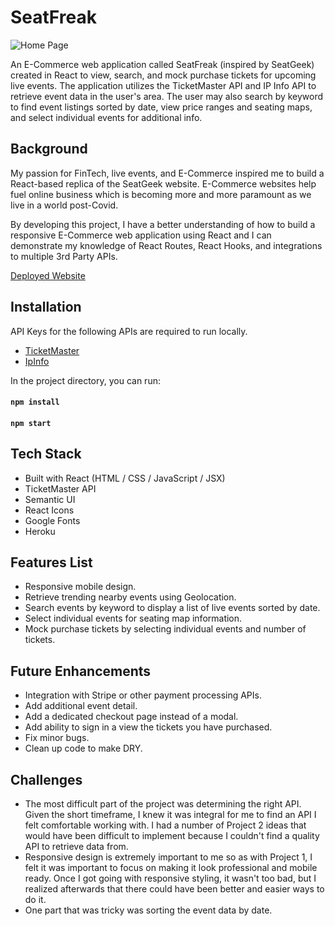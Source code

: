 # SeatFreak

![Home Page](https://i.imgur.com/Rq2rUoy.jpg)

An E-Commerce web application called SeatFreak (inspired by SeatGeek) created in React to view, search, and mock purchase tickets for upcoming live events. The application utilizes the TicketMaster API and IP Info API to retrieve event data in the user's area. The user may also search by keyword to find event listings sorted by date, view price ranges and seating maps, and select individual events for additional info.

## Background
My passion for FinTech, live events, and E-Commerce inspired me to build a React-based replica of the SeatGeek website. E-Commerce websites help fuel online business which is becoming more and more paramount as we live in a world post-Covid.

By developing this project, I have a better understanding of how to build a responsive E-Commerce web application using React and I can demonstrate my knowledge of React Routes, React Hooks, and integrations to multiple 3rd Party APIs.

[Deployed Website](https://seatfreak-ajz.herokuapp.com/)

## Installation
API Keys for the following APIs are required to run locally.
-   [TicketMaster](https://developer.ticketmaster.com/)
-   [IpInfo](https://ipinfo.io)

In the project directory, you can run:
#### `npm install`
#### `npm start`

## Tech Stack
-   Built with React (HTML / CSS / JavaScript / JSX)
-   TicketMaster API
-   Semantic UI
-   React Icons
-   Google Fonts
-   Heroku

## Features List
-   Responsive mobile design.
-   Retrieve trending nearby events using Geolocation.
-   Search events by keyword to display a list of live events sorted by date.
-   Select individual events for seating map information.
-   Mock purchase tickets by selecting individual events and number of tickets.

## Future Enhancements
-   Integration with Stripe or other payment processing APIs.
-   Add additional event detail.
-   Add a dedicated checkout page instead of a modal.
-   Add ability to sign in a view the tickets you have purchased.
-   Fix minor bugs.
-   Clean up code to make DRY.

## Challenges
-   The most difficult part of the project was determining the right API. Given the short timeframe, I knew it was integral for me to find an API I felt comfortable working with. I had a number of Project 2 ideas that would have been difficult to implement because I couldn't find a quality API to retrieve data from.
-   Responsive design is extremely important to me so as with Project 1, I felt it was important to focus on making it look professional and mobile ready. Once I got going with responsive styling, it wasn't too bad, but I realized afterwards that there could have been better and easier ways to do it.
-   One part that was tricky was sorting the event data by date.
